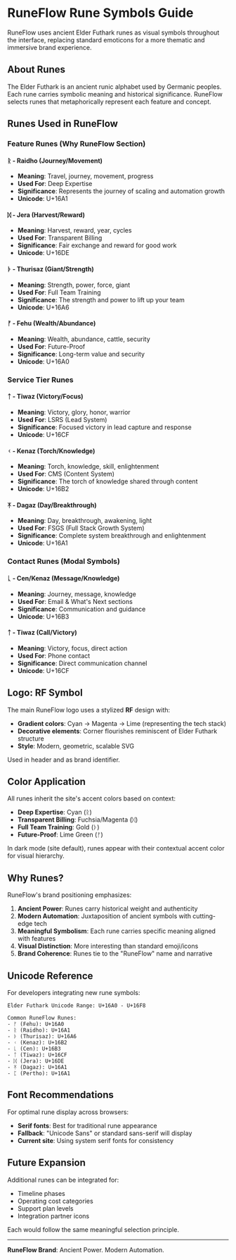 # RuneFlow Rune Symbols Guide

RuneFlow uses ancient Elder Futhark runes as visual symbols throughout the interface, replacing standard emoticons for a more thematic and immersive brand experience.

## About Runes

The Elder Futhark is an ancient runic alphabet used by Germanic peoples. Each rune carries symbolic meaning and historical significance. RuneFlow selects runes that metaphorically represent each feature and concept.

## Runes Used in RuneFlow

### Feature Runes (Why RuneFlow Section)

#### ᚱ - Raidho (Journey/Movement)
- **Meaning**: Travel, journey, movement, progress
- **Used For**: Deep Expertise
- **Significance**: Represents the journey of scaling and automation growth
- **Unicode**: U+16A1

#### ᛞ - Jera (Harvest/Reward)
- **Meaning**: Harvest, reward, year, cycles
- **Used For**: Transparent Billing
- **Significance**: Fair exchange and reward for good work
- **Unicode**: U+16DE

#### ᚦ - Thurisaz (Giant/Strength)
- **Meaning**: Strength, power, force, giant
- **Used For**: Full Team Training
- **Significance**: The strength and power to lift up your team
- **Unicode**: U+16A6

#### ᚠ - Fehu (Wealth/Abundance)
- **Meaning**: Wealth, abundance, cattle, security
- **Used For**: Future-Proof
- **Significance**: Long-term value and security
- **Unicode**: U+16A0

### Service Tier Runes

#### ᛏ - Tiwaz (Victory/Focus)
- **Meaning**: Victory, glory, honor, warrior
- **Used For**: LSRS (Lead System)
- **Significance**: Focused victory in lead capture and response
- **Unicode**: U+16CF

#### ᚲ - Kenaz (Torch/Knowledge)
- **Meaning**: Torch, knowledge, skill, enlightenment
- **Used For**: CMS (Content System)
- **Significance**: The torch of knowledge shared through content
- **Unicode**: U+16B2

#### ᛡ - Dagaz (Day/Breakthrough)
- **Meaning**: Day, breakthrough, awakening, light
- **Used For**: FSGS (Full Stack Growth System)
- **Significance**: Complete system breakthrough and enlightenment
- **Unicode**: U+16A1

### Contact Runes (Modal Symbols)

#### ᚳ - Cen/Kenaz (Message/Knowledge)
- **Meaning**: Journey, message, knowledge
- **Used For**: Email & What's Next sections
- **Significance**: Communication and guidance
- **Unicode**: U+16B3

#### ᛏ - Tiwaz (Call/Victory)
- **Meaning**: Victory, focus, direct action
- **Used For**: Phone contact
- **Significance**: Direct communication channel
- **Unicode**: U+16CF

## Logo: RF Symbol

The main RuneFlow logo uses a stylized **RF** design with:
- **Gradient colors**: Cyan → Magenta → Lime (representing the tech stack)
- **Decorative elements**: Corner flourishes reminiscent of Elder Futhark structure
- **Style**: Modern, geometric, scalable SVG

Used in header and as brand identifier.

## Color Application

All runes inherit the site's accent colors based on context:
- **Deep Expertise**: Cyan (ᚱ)
- **Transparent Billing**: Fuchsia/Magenta (ᛞ)
- **Full Team Training**: Gold (ᚦ)
- **Future-Proof**: Lime Green (ᚠ)

In dark mode (site default), runes appear with their contextual accent color for visual hierarchy.

## Why Runes?

RuneFlow's brand positioning emphasizes:
1. **Ancient Power**: Runes carry historical weight and authenticity
2. **Modern Automation**: Juxtaposition of ancient symbols with cutting-edge tech
3. **Meaningful Symbolism**: Each rune carries specific meaning aligned with features
4. **Visual Distinction**: More interesting than standard emoji/icons
5. **Brand Coherence**: Runes tie to the "RuneFlow" name and narrative

## Unicode Reference

For developers integrating new rune symbols:

```
Elder Futhark Unicode Range: U+16A0 - U+16F8

Common RuneFlow Runes:
- ᚠ (Fehu): U+16A0
- ᚱ (Raidho): U+16A1  
- ᚦ (Thurisaz): U+16A6
- ᚲ (Kenaz): U+16B2
- ᚳ (Cen): U+16B3
- ᛏ (Tiwaz): U+16CF
- ᛞ (Jera): U+16DE
- ᛡ (Dagaz): U+16A1
- ᛈ (Pertho): U+16A1
```

## Font Recommendations

For optimal rune display across browsers:
- **Serif fonts**: Best for traditional rune appearance
- **Fallback**: "Unicode Sans" or standard sans-serif will display
- **Current site**: Using system serif fonts for consistency

## Future Expansion

Additional runes can be integrated for:
- Timeline phases
- Operating cost categories
- Support plan levels
- Integration partner icons

Each would follow the same meaningful selection principle.

---

**RuneFlow Brand**: Ancient Power. Modern Automation.
